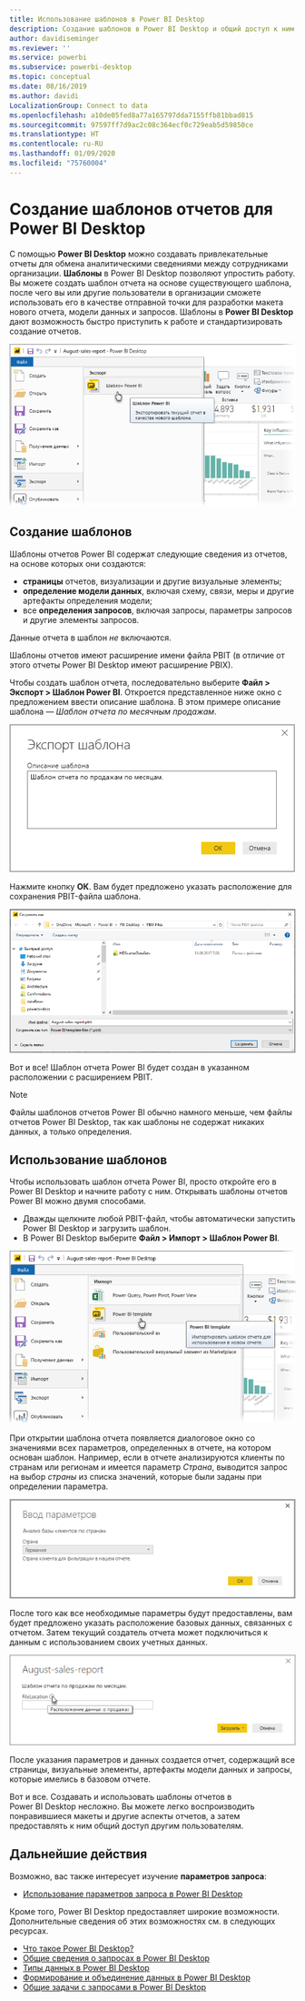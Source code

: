 ```yaml
---
title: Использование шаблонов в Power BI Desktop
description: Создание шаблонов в Power BI Desktop и общий доступ к ним
author: davidiseminger
ms.reviewer: ''
ms.service: powerbi
ms.subservice: powerbi-desktop
ms.topic: conceptual
ms.date: 08/16/2019
ms.author: davidi
LocalizationGroup: Connect to data
ms.openlocfilehash: a10de05fed8a77a165797dda7155ffb81bbad815
ms.sourcegitcommit: 97597ff7d9ac2c08c364ecf0c729eab5d59850ce
ms.translationtype: HT
ms.contentlocale: ru-RU
ms.lasthandoff: 01/09/2020
ms.locfileid: "75760004"
---
```

# <a name="create-report-templates-for-power-bi-desktop"></a>Создание шаблонов отчетов для Power BI Desktop

С помощью **Power BI Desktop** можно создавать привлекательные отчеты для обмена аналитическими сведениями между сотрудниками организации. **Шаблоны** в Power BI Desktop позволяют упростить работу. Вы можете создать шаблон отчета на основе существующего шаблона, после чего вы или другие пользователи в организации сможете использовать его в качестве отправной точки для разработки макета нового отчета, модели данных и запросов. Шаблоны в **Power BI Desktop** дают возможность быстро приступить к работе и стандартизировать создание отчетов.

![Экспорт отчета в качестве шаблона](media/desktop-templates/desktop-templates-01.png)

## <a name="creating-templates"></a>Создание шаблонов

Шаблоны отчетов Power BI содержат следующие сведения из отчетов, на основе которых они создаются:

* **страницы** отчетов, визуализации и другие визуальные элементы;
* **определение модели данных**, включая схему, связи, меры и другие артефакты определения модели;
* все **определения запросов**, включая запросы, параметры запросов и другие элементы запросов.

Данные отчета в шаблон *не* включаются. 

Шаблоны отчетов имеют расширение имени файла PBIT (в отличие от этого отчеты Power BI Desktop имеют расширение PBIX). 

Чтобы создать шаблон отчета, последовательно выберите **Файл > Экспорт > Шаблон Power BI**. Откроется представленное ниже окно с предложением ввести описание шаблона. В этом примере описание шаблона — *Шаблон отчета по месячным продажам*.

![Диалоговое окно описания экспортируемого шаблона](media/desktop-templates/desktop-templates-02.png)

Нажмите кнопку **ОК**. Вам будет предложено указать расположение для сохранения PBIT-файла шаблона.

![Расположение шаблона](media/desktop-templates/desktop-templates-03.png)

Вот и все! Шаблон отчета Power BI будет создан в указанном расположении с расширением PBIT.

> [!NOTE]
> Файлы шаблонов отчетов Power BI обычно намного меньше, чем файлы отчетов Power BI Desktop, так как шаблоны не содержат никаких данных, а только определения. 

## <a name="using-templates"></a>Использование шаблонов

Чтобы использовать шаблон отчета Power BI, просто откройте его в Power BI Desktop и начните работу с ним. Открывать шаблоны отчетов Power BI можно двумя способами.

* Дважды щелкните любой PBIT-файл, чтобы автоматически запустить Power BI Desktop и загрузить шаблон.
* В Power BI Desktop выберите **Файл > Импорт > Шаблон Power BI**.

![Импорт шаблона](media/desktop-templates/desktop-templates-04.png)

При открытии шаблона отчета появляется диалоговое окно со значениями всех параметров, определенных в отчете, на котором основан шаблон. Например, если в отчете анализируются клиенты по странам или регионам и имеется параметр *Страна*, выводится запрос на выбор *страны* из списка значений, которые были заданы при определении параметра. 

![Указание параметров для шаблона](media/desktop-templates/desktop-templates-05a.png)

После того как все необходимые параметры будут предоставлены, вам будет предложено указать расположение базовых данных, связанных с отчетом. Затем текущий создатель отчета может подключиться к данным с использованием своих учетных данных.

![Указание расположения данных для шаблона](media/desktop-templates/desktop-templates-05.png)

После указания параметров и данных создается отчет, содержащий все страницы, визуальные элементы, артефакты модели данных и запросы, которые имелись в базовом отчете. 

Вот и все. Создавать и использовать шаблоны отчетов в Power BI Desktop несложно. Вы можете легко воспроизводить понравившиеся макеты и другие аспекты отчетов, а затем предоставлять к ним общий доступ другим пользователям.

## <a name="next-steps"></a>Дальнейшие действия
Возможно, вас также интересует изучение **параметров запроса**:
* [Использование параметров запроса в Power BI Desktop](https://docs.microsoft.com/power-query/power-query-query-parameters)

Кроме того, Power BI Desktop предоставляет широкие возможности. Дополнительные сведения об этих возможностях см. в следующих ресурсах.

* [Что такое Power BI Desktop?](desktop-what-is-desktop.md)
* [Общие сведения о запросах в Power BI Desktop](desktop-query-overview.md)
* [Типы данных в Power BI Desktop](desktop-data-types.md)
* [Формирование и объединение данных в Power BI Desktop](desktop-shape-and-combine-data.md)
* [Общие задачи с запросами в Power BI Desktop](desktop-common-query-tasks.md)    
